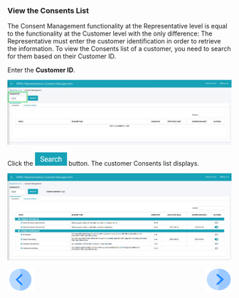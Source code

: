 ### View the Consents List

The Consent Management functionality at the Representative level is equal to the functionality at the Customer level with the only difference: The Representative must enter the customer identification in order to retrieve the information. To view the Consents list of a customer, you need to search for them based on their Customer ID.

Enter the **Customer ID**.

![image](/articles/demo_project/DPM_Demo_Project/images/08_6_Consent_RepConsent_Landing1.jpg)                                   

Click the ![image](/articles/demo_project/DPM_Demo_Project/images/08_ICON_Search.jpg) button. The customer Consents list displays.

![image](/articles/demo_project/DPM_Demo_Project/images/08_7_Consent_RepConsent_Landing2.jpg)
  


[![Previous](/articles/demo_project/DPM_Demo_Project/images/Previous.png)]( /articles/demo_project/DPM_Demo_Project/08_Consent/03_03_Admin_Create_New_Consent.md)[<img align="right" width="60" height="54" src="/articles/demo_project/DPM_Demo_Project/images/Next.png">](/articles/demo_project/DPM_Demo_Project/08_Consent/04_Customer_Consent_Introduction.md)
